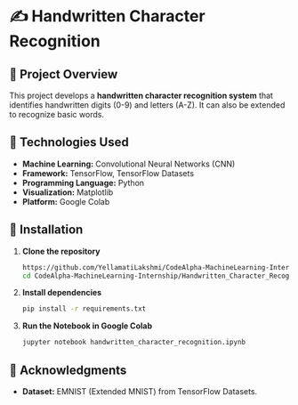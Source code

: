 # ✍️ Handwritten Character Recognition

## 📌 Project Overview
This project develops a **handwritten character recognition system** that identifies handwritten digits (0-9) and letters (A-Z). It can also be extended to recognize basic words.

## 🔹 Technologies Used
- **Machine Learning:** Convolutional Neural Networks (CNN)
- **Framework:** TensorFlow, TensorFlow Datasets
- **Programming Language:** Python
- **Visualization:** Matplotlib
- **Platform:** Google Colab

## 🔹 Installation
1. **Clone the repository** 
   ```sh
   https://github.com/YellamatiLakshmi/CodeAlpha-MachineLearning-Internship.git
   cd CodeAlpha-MachineLearning-Internship/Handwritten_Character_Recognition

   ```
   
2. **Install dependencies**
    ```sh
    pip install -r requirements.txt
    ```
    
3. **Run the Notebook in Google Colab**
    ```sh
    jupyter notebook handwritten_character_recognition.ipynb
    ```

## 🔹 Acknowledgments
- **Dataset:** EMNIST (Extended MNIST) from TensorFlow Datasets.
